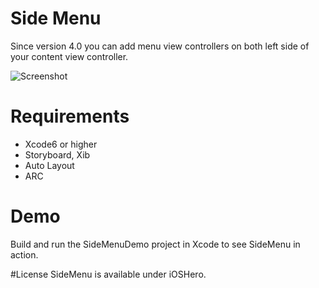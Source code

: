 # Side Menu
Since version 4.0 you can add menu view controllers on both left side of your content view controller.

![Screenshot](https://www.dropbox.com/s/6702hxiwdda18tm/Simulator%20Screen%20Shot%20Jan%2022%2C%202016%2C%202.24.25%20PM.png?dl=0)

# Requirements
- Xcode6 or higher
- Storyboard, Xib
- Auto Layout
- ARC

# Demo
Build and run the SideMenuDemo project in Xcode to see SideMenu in action.

#License
SideMenu is available under iOSHero.
